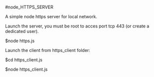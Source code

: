 #node_HTTPS_SERVER

A simple node https server for local network.

Launch the server, you must be root to acces port tcp 443 (or create a dedicated user).

$node https.js

Launch the client from https_client folder:
 
$cd https_client.js

$node https_client.js  
